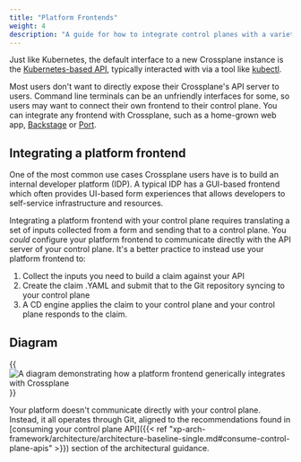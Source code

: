 ```yaml
---
title: "Platform Frontends"
weight: 4
description: "A guide for how to integrate control planes with a variety of interfaces"
---
```


Just like Kubernetes, the default interface to a new Crossplane instance is the [Kubernetes-based API](https://kubernetes.io/docs/tasks/administer-cluster/access-cluster-api/), typically interacted with via a tool like [kubectl](https://kubernetes.io/docs/reference/kubectl/).

Most users don't want to directly expose their Crossplane's API server to users. Command line terminals can be an unfriendly interfaces for some, so users may want to connect their own frontend to their control plane. You can integrate any frontend with Crossplane, such as a home-grown web app, [Backstage](https://backstage.io/) or [Port](https://www.getport.io/).

## Integrating a platform frontend

One of the most common use cases Crossplane users have is to build an internal developer platform (IDP). A typical IDP has a GUI-based frontend which often provides UI-based form experiences that allows developers to self-service infrastructure and resources.

Integrating a platform frontend with your control plane requires translating a set of inputs collected from a form and sending that to a control plane. You _could_ configure your platform frontend to communicate directly with the API server of your control plane. It's a better practice to instead use your platform frontend to:

1. Collect the inputs you need to build a claim against your API
2. Create the claim .YAML and submit that to the Git repository syncing to your control plane
3. A CD engine applies the claim to your control plane and your control plane responds to the claim.

## Diagram

{{<img src="xp-arch-framework/images/platform-frontend-flow.png" alt="A diagram demonstrating how a platform frontend generically integrates with Crossplane" size="medium" quality="100" align="center">}}

Your platform doesn't communicate directly with your control plane. Instead, it all operates through Git, aligned to the recommendations found in [consuming your control plane API]({{< ref "xp-arch-framework/architecture/architecture-baseline-single.md#consume-control-plane-apis" >}}) section of the architectural guidance.